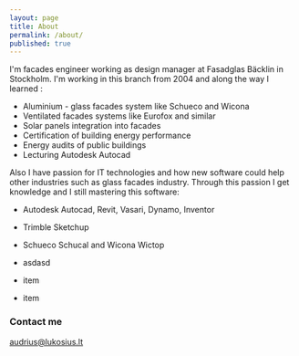 ```yaml
---
layout: page
title: About
permalink: /about/
published: true
---
```


I'm facades engineer working as design manager at Fasadglas Bäcklin in Stockholm. I'm working in this branch from 2004 and along the way I learned :
- Aluminium - glass facades system like Schueco and Wicona
- Ventilated facades systems like Eurofox and similar
- Solar panels integration into facades
- Certification of building energy performance
- Energy audits of public buildings
- Lecturing Autodesk Autocad

Also I have passion for IT technologies and how new software could help other industries such as glass facades industry. Through this passion I get knowledge and I still mastering this software:
- Autodesk Autocad, Revit, Vasari, Dynamo, Inventor
- Trimble Sketchup
- Schueco Schucal and Wicona Wictop
 
 
- asdasd
- item
- item



### Contact me

[audrius@lukosius.lt](mailto:audrius@lukosius.lt)